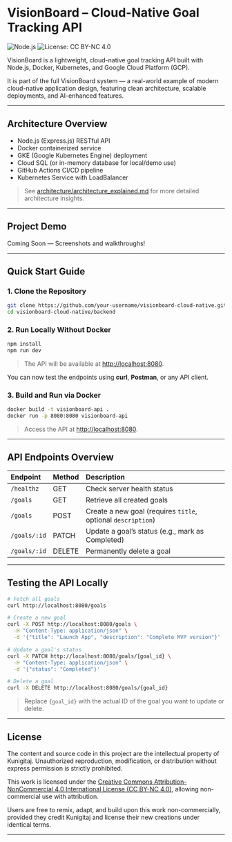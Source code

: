 # VisionBoard – Cloud-Native Goal Tracking API

![Node.js](https://img.shields.io/badge/Node.js-18.x-green) 
![License: CC BY-NC 4.0](https://img.shields.io/badge/License-CC%20BY--NC%204.0-lightgrey)

VisionBoard is a lightweight, cloud-native goal tracking API built with Node.js, Docker, Kubernetes, and Google Cloud Platform (GCP).

It is part of the full VisionBoard system — a real-world example of modern cloud-native application design, featuring clean architecture, scalable deployments, and AI-enhanced features.

---

## Architecture Overview

- Node.js (Express.js) RESTful API
- Docker containerized service
- GKE (Google Kubernetes Engine) deployment
- Cloud SQL (or in-memory database for local/demo use)
- GitHub Actions CI/CD pipeline
- Kubernetes Service with LoadBalancer

> See [architecture/architecture_explained.md](./architecture/architecture_explained.md) for more detailed architecture insights.

---

## Project Demo

Coming Soon — Screenshots and walkthroughs!

---

## Quick Start Guide

### 1. Clone the Repository

```bash
git clone https://github.com/your-username/visionboard-cloud-native.git
cd visionboard-cloud-native/backend
```

### 2. Run Locally Without Docker

```bash
npm install
npm run dev
```
> The API will be available at [http://localhost:8080](http://localhost:8080).

You can now test the endpoints using **curl**, **Postman**, or any API client.

### 3. Build and Run via Docker

```bash
docker build -t visionboard-api .
docker run -p 8080:8080 visionboard-api
```
> Access the API at [http://localhost:8080](http://localhost:8080).

---

## API Endpoints Overview

| Endpoint | Method | Description |
|:---|:---|:---|
| `/healthz` | GET | Check server health status |
| `/goals` | GET | Retrieve all created goals |
| `/goals` | POST | Create a new goal (requires `title`, optional `description`) |
| `/goals/:id` | PATCH | Update a goal’s status (e.g., mark as Completed) |
| `/goals/:id` | DELETE | Permanently delete a goal |

---

## Testing the API Locally

```bash
# Fetch all goals
curl http://localhost:8080/goals

# Create a new goal
curl -X POST http://localhost:8080/goals \
  -H "Content-Type: application/json" \
  -d '{"title": "Launch App", "description": "Complete MVP version"}'

# Update a goal's status
curl -X PATCH http://localhost:8080/goals/{goal_id} \
  -H "Content-Type: application/json" \
  -d '{"status": "Completed"}'

# Delete a goal
curl -X DELETE http://localhost:8080/goals/{goal_id}
```

> Replace `{goal_id}` with the actual ID of the goal you want to update or delete.

---

## License

The content and source code in this project are the intellectual property of Kunigitaj. Unauthorized reproduction, modification, or distribution without express permission is strictly prohibited.

This work is licensed under the [Creative Commons Attribution-NonCommercial 4.0 International License (CC BY-NC 4.0)](https://creativecommons.org/licenses/by-nc/4.0/), allowing non-commercial use with attribution.

Users are free to remix, adapt, and build upon this work non-commercially, provided they credit Kunigitaj and license their new creations under identical terms.

---